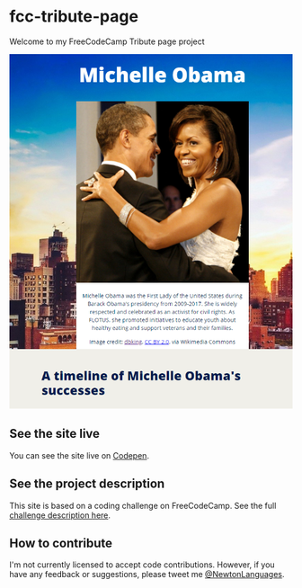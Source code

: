 # fcc-tribute-page

Welcome to my FreeCodeCamp Tribute page project

![Site screenshot](_static/images/tribute-page-screenshot.PNG)

## See the site live

You can see the site live on [Codepen](https://codepen.io/NewWebAsh/pen/MWerNqq).

## See the project description

This site is based on a coding challenge on FreeCodeCamp. See the full
[challenge description here](https://www.freecodecamp.org/learn/responsive-web-design/responsive-web-design-projects/build-a-tribute-page).

## How to contribute

I'm not currently licensed to accept code contributions. However, if you have
any feedback or suggestions, please tweet me [@NewtonLanguages](https://twitter.com/NewtonLanguages).
